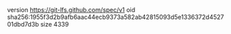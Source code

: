 version https://git-lfs.github.com/spec/v1
oid sha256:1955f3d2b9afb6aac44ecb9373a582ab42815093d5e1336372d452701dbd7d3b
size 4339
